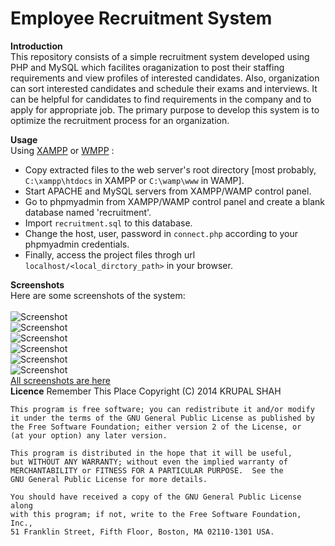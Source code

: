 Employee Recruitment System
===========================

**Introduction**<br/>
This repository consists of a simple recruitment system developed using PHP and MySQL which facilites oraganization to post their staffing requirements and view profiles of interested candidates. Also, organization can sort interested candidates and schedule their exams and interviews. It can be helpful for candidates to find requirements in the company and to apply for appropriate job. The primary purpose to develop this system is to optimize the recruitment process for an organization.


**Usage**<br/>
Using <a href="https://www.apachefriends.org/index.html">XAMPP</a> or <a href="http://www.wampserver.com/en/">WMPP</a> :
- Copy extracted files to the web server's root directory [most probably, `C:\xampp\htdocs` in XAMPP or `C:\wamp\www` in WAMP].
- Start APACHE and MySQL servers from XAMPP/WAMP control panel.
- Go to phpmyadmin from XAMPP/WAMP control panel and create a blank database named 'recruitment'.
- Import `recruitment.sql` to this database.
- Change the host, user, password in `connect.php` according to your phpmyadmin credentials.
- Finally, access the project files throgh url `localhost/<local_dirctory_path>` in your browser.

**Screenshots**<br/>Here are some screenshots of the system: <br/><br/>
![Screenshot](/../master/others/screenshots/1.png?raw=true "User Login")<br/>
![Screenshot](/../master/others/screenshots/4.png?raw=true "Register")<br/>
![Screenshot](/../master/others/screenshots/7.png?raw=true "User Account")<br/>
![Screenshot](/../master/others/screenshots/10.png?raw=true "User Account")<br/>
![Screenshot](/../master/others/screenshots/12.png?raw=true "Admin Account")<br/>
![Screenshot](/../master/others/screenshots/13.png?raw=true "Admin Account")<br/>
<a href = "/../master/others/screenshots/">All screenshots are here</a><br/>
**Licence**
   Remember This Place
    Copyright (C) 2014  KRUPAL SHAH

    This program is free software; you can redistribute it and/or modify
    it under the terms of the GNU General Public License as published by
    the Free Software Foundation; either version 2 of the License, or
    (at your option) any later version.

    This program is distributed in the hope that it will be useful,
    but WITHOUT ANY WARRANTY; without even the implied warranty of
    MERCHANTABILITY or FITNESS FOR A PARTICULAR PURPOSE.  See the
    GNU General Public License for more details.

    You should have received a copy of the GNU General Public License along
    with this program; if not, write to the Free Software Foundation, Inc.,
    51 Franklin Street, Fifth Floor, Boston, MA 02110-1301 USA.







 
